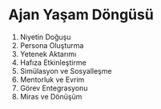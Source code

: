 # Ajan Yaşam Döngüsü
1. Niyetin Doğuşu
2. Persona Oluşturma
3. Yetenek Aktarımı
4. Hafıza Etkinleştirme
5. Simülasyon ve Sosyalleşme
6. Mentorluk ve Evrim
7. Görev Entegrasyonu
8. Miras ve Dönüşüm